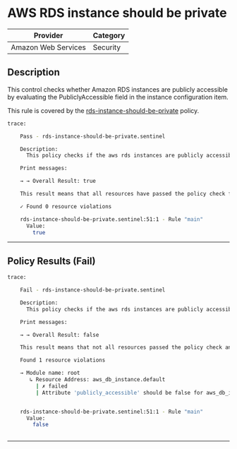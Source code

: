 # AWS RDS instance should be private

| Provider            | Category     |
|---------------------|--------------|
| Amazon Web Services | Security     |

## Description

This control checks whether Amazon RDS instances are publicly accessible by evaluating the PubliclyAccessible field in the instance configuration item.

This rule is covered by the [rds-instance-should-be-private](../../policies/rds-instance-should-be-private.sentinel) policy.

```bash
trace:

    Pass - rds-instance-should-be-private.sentinel

    Description:
      This policy checks if the aws rds instances are publicly accessible

    Print messages:

    → → Overall Result: true

    This result means that all resources have passed the policy check for the policy rds-instance-should-be-private.

    ✓ Found 0 resource violations

    rds-instance-should-be-private.sentinel:51:1 - Rule "main"
      Value:
        true

```

---

## Policy Results (Fail)
```bash
trace:

    Fail - rds-instance-should-be-private.sentinel

    Description:
      This policy checks if the aws rds instances are publicly accessible

    Print messages:

    → → Overall Result: false

    This result means that not all resources passed the policy check and the protected behavior is not allowed for the policy rds-instance-should-be-private.

    Found 1 resource violations

    → Module name: root
       ↳ Resource Address: aws_db_instance.default
         | ✗ failed
         | Attribute 'publicly_accessible' should be false for aws_db_instance resource. Refer to https://docs.aws.amazon.com/securityhub/latest/userguide/rds-controls.html#rds-2 for more details.


    rds-instance-should-be-private.sentinel:51:1 - Rule "main"
      Value:
        false
        
```

---